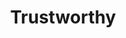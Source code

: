 ---
title: "Trustworthy"

feat:
  types: ["General"]
  description: |
    Other people find you easy to talk to.
  benefit: |
    You gain a +2 bonus to {% skill_link bluff %} and {% skill_link diplomacy %}.
---